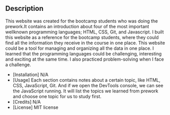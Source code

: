 
# <Study Guide Website>

## Description

This website was created for the bootcamp students who was doing the prework.It contains an introduction about four of the most important wellknown programming languages; HTML, CSS, Git, and Javascript.
I built this website as a reference for the bootcamp students, where they could find all the information they receive in the course in one place. 
This website could be a tool for managing and organizing all the data in one place.
I learned that the programming languages could be challenging, interesting and exciting at the same time. I also practiced problem-solving when I face a challenge.
- [Installation] 
  N/A
- [Usage]
  Each section contains notes about a certain topic, like HTML, CSS, JavaScript, Git. And if we open the DevTools console, we can see the JavaScript running. It will list the topics we learned from prework and choose one topic for us to study first.
- [Credits]
  N/A
- [License]
  MIT license
